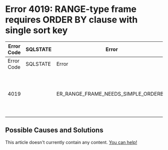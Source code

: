 
# Error 4019: RANGE-type frame requires ORDER BY clause with single sort key


| Error Code | SQLSTATE | Error | Description |
| --- | --- | --- | --- |
| Error Code | SQLSTATE | Error | Description |
| 4019 |  | ER_RANGE_FRAME_NEEDS_SIMPLE_ORDERBY | RANGE-type frame requires ORDER BY clause with single sort key |




## Possible Causes and Solutions


This article doesn't currently contain any content. [You can help!](/en/writing-and-editing-knowledge-base-articles/)


